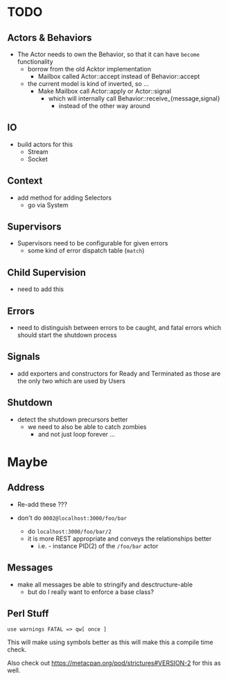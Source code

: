 <!---------------------------------------------------------------------------->
# TODO
<!---------------------------------------------------------------------------->

## Actors & Behaviors

- The Actor needs to own the Behavior, so that it can have `become` functionality
    - borrow from the old Acktor implementation
        - Mailbox called Actor::accept instead of Behavior::accept
    - the current model is kind of inverted, so ...
        - Make Mailbox call Actor::apply or Actor::signal
            - which will internally call Behavior::receive_{message,signal}
                - instead of the other way around

## IO

- build actors for this
    - Stream
    - Socket

## Context

- add method for adding Selectors
    - go via System

## Supervisors

- Supervisors need to be configurable for given errors
    - some kind of error dispatch table (`match`)

## Child Supervision

- need to add this

## Errors

- need to distinguish between errors to be caught, and fatal errors which
  should start the shutdown process

## Signals

- add exporters and constructors for Ready and Terminated as those are the only
  two which are used by Users

## Shutdown

- detect the shutdown precursors better
    - we need to also be able to catch zombies
        - and not just loop forever ...

<!---------------------------------------------------------------------------->
# Maybe
<!---------------------------------------------------------------------------->

## Address

- Re-add these ???

- don't do `0002@localhost:3000/foo/bar`
    - do `localhost:3000/foo/bar/2`
    - it is more REST appropriate and conveys the relationships better
        - i.e. - instance PID(2) of the `/foo/bar` actor

## Messages

- make all messages be able to stringify and desctructure-able
    - but do I really want to enforce a base class?

## Perl Stuff

`use warnings FATAL => qw[ once ]`

This will make using symbols better as this will make this a compile time
check.

Also check out https://metacpan.org/pod/strictures#VERSION-2 for this as well.



